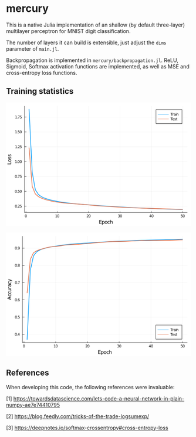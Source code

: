 # mercury

This is a native Julia implementation of an shallow (by default three-layer) multilayer perceptron for MNIST digit classification.

The number of layers it can build is extensible, just adjust the `dims` parameter of `main.jl`. 

Backpropagation is implemented in `mercury/backpropagation.jl`. ReLU, Sigmoid, Softmax activation functions are implemented, as well as MSE and cross-entropy loss functions. 

## Training statistics
![](results/training.png)

![](results/accuracy.png)

## References
When developing this code, the following references were invaluable:

[1] https://towardsdatascience.com/lets-code-a-neural-network-in-plain-numpy-ae7e74410795

[2] https://blog.feedly.com/tricks-of-the-trade-logsumexp/

[3] https://deepnotes.io/softmax-crossentropy#cross-entropy-loss